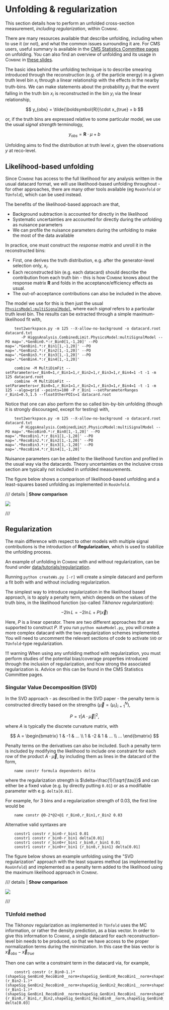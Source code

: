 # Unfolding & regularization

This section details how to perform an unfolded cross-section measurement, *including regularization*, within <span style="font-variant:small-caps;">Combine</span>. 

There are many resources available that describe unfolding, including when to use it (or not), and what the common issues surrounding it are. For CMS users, useful summary is available in the [CMS Statistics Committee pages](https://twiki.cern.ch/twiki/bin/view/CMS/ScrecUnfolding) on unfolding. You can also 
find an overview of unfolding and its usage in <span style="font-variant:small-caps;">Combine</span> in [these slides](https://indico.cern.ch/event/399923/contributions/956409/attachments/800899/1097609/2015_06_24_LHCXSWG.pdf#search=Marini%20AND%20StartDate%3E%3D2015-06-24%20AND%20EndDate%3C%3D2015-06-24).

The basic idea behind the unfolding technique is to describe smearing introduced through the reconstruction (e.g. of the particle energy) in a given truth level bin $x_{i}$ through a linear relationship with the effects in the nearby truth-bins. We can make statements about the probability $p_{j}$ that the event falling in the truth bin $x_{i}$ is reconstructed in the bin $y_{i}$ via the linear relationship,

$$
y_{obs} = \tilde{\boldsymbol{R}}\cdot x_{true} + b
$$

or, if the truth bins are expressed relative to some particular model, we use the usual *signal strength* terminology, 

$$
y_{obs} = \boldsymbol{R}\cdot \mu + b
$$

Unfolding aims to find the distribution at truth level $x$, given the observations $y$ at reco-level.


## Likelihood-based unfolding

Since <span style="font-variant:small-caps;">Combine</span> has access to the full likelihood for any analysis written in the usual datacard format, we will use likelihood-based unfolding 
throughout - for other approaches, there are many other tools available (eg `RooUnfold` or `TUnfold`), which can be used instead. 

The benefits of the likelihood-based approach are that, 

* Background subtraction is accounted for directly in the likelihood
* Systematic uncertainties are accounted for directly during the unfolding as nuisance parameters
* We can profile the nuisance parameters during the unfolding to make the most of the data available 

In practice, one must construct the *response matrix* and unroll it in the reconstructed bins:

* First, one derives the truth distribution, e.g. after the generator-level selection only, $x_{i}$.
* Each reconstructed bin (e.g. each datacard) should describe the contribution from each truth bin - this is how <span style="font-variant:small-caps;">Combine</span> knows about the response matrix $\boldsymbol{R}$ 
and folds in the acceptance/efficiency effects as usual.
* The out-of-acceptance contributions can also be included in the above.

The model we use for this is then just the usual [`PhysicsModel:multiSignalModel`](https://github.com/cms-analysis/HiggsAnalysis-CombinedLimit/blob/main/python/PhysicsModel.py#L98), where each *signal* refers to a particular truth level bin. The results can be extracted through a 
simple maximum-likelihood fit with, 

```
    text2workspace.py -m 125 --X-allow-no-background -o datacard.root datacard.txt
       -P HiggsAnalysis.CombinedLimit.PhysicsModel:multiSignalModel --PO map='.*GenBin0.*:r_Bin0[1,-1,20]' --PO map='.*GenBin1.*:r_Bin1[1,-1,20]' --PO map='.*GenBin2.*:r_Bin2[1,-1,20]' --PO map='.*GenBin3.*:r_Bin3[1,-1,20]' --PO map='.*GenBin4.*:r_Bin4[1,-1,20]'

    combine -M MultiDimFit --setParameters=r_Bin0=1,r_Bin1=1,r_Bin2=1,r_Bin3=1,r_Bin4=1 -t -1 -m 125 datacard.root
    combine -M MultiDimFit --setParameters=r_Bin0=1,r_Bin1=1,r_Bin2=1,r_Bin3=1,r_Bin4=1 -t -1 -m 125 --algo=grid --points=100 -P r_Bin1 --setParameterRanges r_Bin1=0.5,1.5 --floatOtherPOIs=1 datacard.root
```

Notice that one can also perform the so called bin-by-bin unfolding (though it is strongly discouraged, except for testing) with, 

```
    text2workspace.py -m 125 --X-allow-no-background -o datacard.root datacard.txt
      -P HiggsAnalysis.CombinedLimit.PhysicsModel:multiSignalModel --PO map='.*RecoBin0.*:r_Bin0[1,-1,20]' --PO map='.*RecoBin1.*:r_Bin1[1,-1,20]' --PO map='.*RecoBin2.*:r_Bin2[1,-1,20]' --PO map='.*RecoBin3.*:r_Bin3[1,-1,20]' --PO map='.*RecoBin4.*:r_Bin4[1,-1,20]'
```

Nuisance parameters can be added to the likelihood function and profiled in the usual way via the datacards. Theory uncertainties on the inclusive cross section are typically not included in unfolded measurements.

The figure below shows a comparison of likelihood-based unfolding and a least-squares based unfolding as implemented in `RooUnfold`. 

/// details | **Show comparison**

![](images/Unfolding_Comparison.png)

///

## Regularization

The main difference with respect to other models with multiple signal contributions is the introduction of **Regularization**, which is used to stabilize the unfolding process. 

An example of unfolding in <span style="font-variant:small-caps;">Combine</span> with and without regularization, can be found under 
[data/tutorials/regularization](https://github.com/cms-analysis/HiggsAnalysis-CombinedLimit/tree/102x/data/tutorials/regularization). 

Running `python createWs.py [-r]` will create a simple datacard and perform a fit both with and without including regularization.

The simplest way to introduce regularization in the likelihood based approach, is to apply a penalty term, which 
depends on the values of the truth bins, in the likelihood function (so-called *Tikhonov regularization*):

$$
-2\ln L = -2\ln L + P(\vec{x}) 
$$

Here, $P$ is a linear operator. There are two different approaches that are supported to construct $P$.
If you run `python makeModel.py`, you will create a more complex datacard with the two regularization schemes implemented. You will need 
to uncomment the relevant sections of code to activate `SVD` or `TUnfold`-type regularization.

!!! warning
    When using any unfolding method with regularization, you must perform studies of the potential bias/coverage properties introduced through the 
inclusion of regularization, and how strong the associated regularization is. Advice on this can be found in the CMS Statistics Committee pages. 

### Singular Value Decomposition (SVD)

In the SVD approach - as described in the SVD paper - the penalty term is constructed directly based on the strengths ($\vec{\mu}=\{\mu_{i}\}_{i=1}^{N}$), 

$$
P = \tau\left| A\cdot \vec{\mu} \right|^{2},
$$

where $A$ is typically the discrete curvature matrix, with 

$$
A = 
\begin{bmatrix} 
1 & -1 & ... \\
1 & -2 & 1 &  ... \\
... 
\end{bmatrix}
$$

Penalty terms on the derivatives can also be included. Such a penalty term is included by modifying the likelihood to include one constraint for each 
row of the product $A\cdot\vec{\mu}$, by including them as lines in the datacard of the form, 

```
    name constr formula dependents delta
```
where the regularization strength is $\delta=\frac{1}{\sqrt{\tau}}$ and can either be a fixed value (e.g. by directly putting `0.01`) or as 
a modifiable parameter with e.g. `delta[0.01]`. 

For example, for 3 bins and a regularization strength of 0.03, the first line would be 

```
    name constr @0-2*@2+@1 r_Bin0,r_Bin1,r_Bin2 0.03
```

Alternative valid syntaxes are  

```
    constr1 constr r_bin0-r_bin1 0.01
    constr1 constr r_bin0-r_bin1 delta[0.01]
    constr1 constr r_bin0+r_bin1 r_bin0,r_bin1 0.01
    constr1 constr r_bin0+r_bin1 {r_bin0,r_bin1} delta[0.01]
```

The figure below shows an example unfolding using the "SVD regularization" approach with the least squares method (as implemented by `RooUnfold`) and implemented as a penalty term added to the likelihood using the maximum likelihood approach in <span style="font-variant:small-caps;">Combine</span>.

/// details | **Show comparison**

![](images/Unfolding_Regularization_comparison.png)

///

### TUnfold method

The Tikhonov regularization as implemented in `TUnfold` uses the MC information, or rather the density prediction, as a bias vector. 
In order to give this information to <span style="font-variant:small-caps;">Combine</span>, a single datacard for each reconstruction-level bin needs to be produced, so that we have access to the proper normalization terms during the minimization. In this case the bias vector is $\vec{x}_{obs}-\vec{x}_{true}$ 

Then one can write a constraint term in the datacard via, for example,

```
    constr1 constr (r_Bin0-1.)*(shapeSig_GenBin0_RecoBin0__norm+shapeSig_GenBin0_RecoBin1__norm+shapeSig_GenBin0_RecoBin2__norm+shapeSig_GenBin0_RecoBin3__norm+shapeSig_GenBin0_RecoBin4__norm)+(r_Bin2-1.)*(shapeSig_GenBin2_RecoBin0__norm+shapeSig_GenBin2_RecoBin1__norm+shapeSig_GenBin2_RecoBin2__norm+shapeSig_GenBin2_RecoBin3__norm+shapeSig_GenBin2_RecoBin4__norm)-2*(r_Bin1-1.)*(shapeSig_GenBin1_RecoBin0__norm+shapeSig_GenBin1_RecoBin1__norm+shapeSig_GenBin1_RecoBin2__norm+shapeSig_GenBin1_RecoBin3__norm+shapeSig_GenBin1_RecoBin4__norm) {r_Bin0,r_Bin1,r_Bin2,shapeSig_GenBin1_RecoBin0__norm,shapeSig_GenBin0_RecoBin0__norm,shapeSig_GenBin2_RecoBin0__norm,shapeSig_GenBin1_RecoBin1__norm,shapeSig_GenBin0_RecoBin1__norm,shapeSig_GenBin2_RecoBin1__norm,shapeSig_GenBin1_RecoBin2__norm,shapeSig_GenBin0_RecoBin2__norm,shapeSig_GenBin2_RecoBin2__norm,shapeSig_GenBin1_RecoBin3__norm,shapeSig_GenBin0_RecoBin3__norm,shapeSig_GenBin2_RecoBin3__norm,shapeSig_GenBin1_RecoBin4__norm,shapeSig_GenBin0_RecoBin4__norm,shapeSig_GenBin2_RecoBin4__norm} delta[0.03]
```

